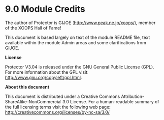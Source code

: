 # 9.0 Module Credits

The author of Protector is GIJOE (http://www.peak.ne.jp/xoops/), member of the XOOPS Hall of Fame!  

This document is based largely on text of the module README file, text available within the module Admin areas and some clarifications from GIJOE.

**License**

Protector V3.04 is released under the GNU General Public License (GPL). For more information about the GPL visit: http://www.gnu.org/copyleft/gpl.html.

**About this document**

This document is distributed under a Creative Commons Attribution-ShareAlike-NonCommercial 3.0 License. For a human-readable summary of the full licensing terms visit the following web page: http://creativecommons.org/licenses/by-nc-sa/3.0/
